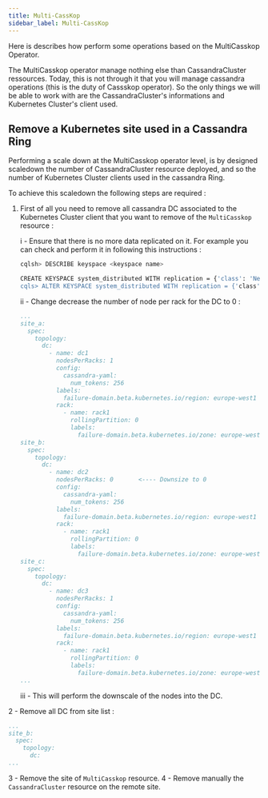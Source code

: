 ```yaml
---
title: Multi-CassKop
sidebar_label: Multi-CassKop
---
```


Here is describes how perform some operations based on the MultiCasskop Operator.

The MultiCasskop operator manage nothing else than CassandraCluster ressources. Today, this is not through it that you will manage cassandra operations (this is the duty of Cassskop operator).
So the only things we will be able to work with are the CassandraCluster's informations and Kubernetes Cluster's client used.

## Remove a Kubernetes site used in a Cassandra Ring

Performing a scale down at the MultiCasskop operator level, is by designed scaledown the number of CassandraCluster resource deployed, and so the number of Kubernetes Cluster clients used in the cassandra Ring.

To achieve this scaledown the following steps are required :

1.  First of all you need to remove all cassandra DC associated to the Kubernetes Cluster client that you want to remove of the `MultiCasskop` resource : 

    i - Ensure that there is no more data replicated on it. For example you can check and perform it in following this instructions : 
    
    ```sh
    cqlsh> DESCRIBE keyspace <keyspace name>
    
    CREATE KEYSPACE system_distributed WITH replication = {'class': 'NetworkTopologyStrategy', 'dc1': '1', 'dc2': '1', dc3': '1'}  AND durable_writes = true;
    cqls> ALTER KEYSPACE system_distributed WITH replication = {'class': 'NetworkTopologyStrategy', 'dc1': '1', 'dc3': '1'}  AND durable_writes = true;
    ```
    
    ii - Change decrease the number of node per rack for the DC to 0 : 
    
    ```yaml 
    ...
    site_a:
      spec:
        topology:
          dc:
            - name: dc1
              nodesPerRacks: 1
              config:
                cassandra-yaml:
                  num_tokens: 256
              labels:
                failure-domain.beta.kubernetes.io/region: europe-west1
              rack:
                - name: rack1
                  rollingPartition: 0
                  labels:
                    failure-domain.beta.kubernetes.io/zone: europe-west1-b
    site_b:
      spec:
        topology:
          dc:
            - name: dc2
              nodesPerRacks: 0       <---- Downsize to 0
              config:
                cassandra-yaml:
                  num_tokens: 256
              labels:
                failure-domain.beta.kubernetes.io/region: europe-west1
              rack:
                - name: rack1
                  rollingPartition: 0
                  labels:
                    failure-domain.beta.kubernetes.io/zone: europe-west1-c
    site_c:
      spec:
        topology:
          dc:
            - name: dc3
              nodesPerRacks: 1
              config:
                cassandra-yaml:
                  num_tokens: 256
              labels:
                failure-domain.beta.kubernetes.io/region: europe-west1
              rack:
                - name: rack1
                  rollingPartition: 0
                  labels:
                    failure-domain.beta.kubernetes.io/zone: europe-west1-c
    ...
    ```
    
    iii -  This will perform the downscale of the nodes into the DC.
    
2 - Remove all DC from site list :

```yaml 
...
site_b:
  spec:
    topology:
      dc:
...
```

3 - Remove the site of `MultiCasskop` resource.
4 - Remove manually the `CassandraCluster` resource on the remote site.